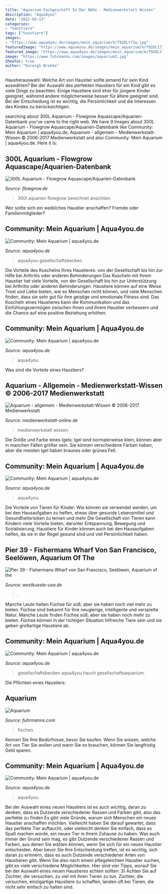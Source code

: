 ```yaml
---
title: "Aquarium Fachgeschäft In Der Nähe - Medienwerkstatt Wissen"
description: "Aqua4you"
date: "2022-03-13"
categories:
- "haustiere"
tags: ["haustiere"]
images:
- "https://www.aqua4you.de/images/mein_aquarium/krT92DLt71w.jpg"
featuredImage: "https://www.aqua4you.de/images/mein_aquarium/krT92DLt71w.jpg"
featured_image: "https://www.aqua4you.de/images/mein_aquarium/krT92DLt71w.jpg"
image: "https://www.fuhrmanns.com/images/aquarium2.jpg"
ShowToc: true
author: "Kaleigh Brekke"
---
```



Haustierauswahl: Welche Art von Haustier sollte jemand für sein Kind auswählen?
Bei der Auswahl des perfekten Haustiers für ein Kind gibt es viele Dinge zu beachten. Einige Haustiere sind eher für jüngere Kinder geeignet, während andere möglicherweise besser für ältere geeignet sind. Bei der Entscheidung ist es wichtig, die Persönlichkeit und die Interessen des Kindes zu berücksichtigen.

	

		
searching about 300L Aquarium - Flowgrow Aquascape/Aquarien-Datenbank you've came to the right web. We have 9 Images about 300L Aquarium - Flowgrow Aquascape/Aquarien-Datenbank like Community: Mein Aquarium | aqua4you.de, Aquarium - allgemein - Medienwerkstatt-Wissen © 2006-2017 Medienwerkstatt and also Community: Mein Aquarium | aqua4you.de. Here it is:
		
    
## 300L Aquarium - Flowgrow Aquascape/Aquarien-Datenbank

<img loading=lazy src="http://www.flowgrow.de/db/images/aquarien/detail/300l-aquarium-51bc42fa5e41c.jpg" onerror="this.onerror=null;this.src='https://tse2.mm.bing.net/th?id=OIP.HvS2_gwIGIQFXhlvTH01AgHaFj&amp;pid=15.1';" alt="300L Aquarium - Flowgrow Aquascape/Aquarien-Datenbank">

_Source: flowgrow.de_

>300l aquarien flowgrow berechnet ansichten. 

	

Wer sollte sich ein weibliches Haustier anschaffen? Fremde oder Familienmitglieder?

    
## Community: Mein Aquarium | Aqua4you.de

<img loading=lazy src="http://www.aqua4you.de/inc/thumb.php?image=mein_aquarium/sbpx2n166n1E.jpg&amp;w=465" onerror="this.onerror=null;this.src='https://tse4.mm.bing.net/th?id=OIP.o9BtGYGp9CReITiQocK1EwAAAA&amp;pid=15.1';" alt="Community: Mein Aquarium | aqua4you.de">

_Source: aqua4you.de_

>aqua4you gesellschaftsbecken. 

	

Die Vorteile des Kuschelns Ihres Haustieres: von der Gesellschaft bis hin zur Hilfe bei Arthritis oder anderen Behinderungen
Das Kuscheln mit Ihrem Haustier hat viele Vorteile, von der Gesellschaft bis hin zur Unterstützung bei Arthritis oder anderen Behinderungen. Haustiere können auf eine Weise Trost und Liebe bieten, wie es Menschen nicht können, und viele Menschen finden, dass sie sehr gut für ihre geistige und emotionale Fitness sind. Das Kuscheln eines Haustieres kann die Kommunikation und das Einfühlungsvermögen zwischen Ihnen und Ihrem Haustier verbessern und die Chance auf eine positive Beziehung erhöhen.

    
## Community: Mein Aquarium | Aqua4you.de

<img loading=lazy src="https://www.aqua4you.de/images/mein_aquarium/NIKWKr9uTEGQ.jpg" onerror="this.onerror=null;this.src='https://tse1.mm.bing.net/th?id=OIP.3XKJH_bTrKhq8ep5FE_WYAHaC_&amp;pid=15.1';" alt="Community: Mein Aquarium | aqua4you.de">

_Source: aqua4you.de_

>aqua4you. 

	

Was sind die Vorteile eines Haustiers?

    
## Aquarium - Allgemein - Medienwerkstatt-Wissen © 2006-2017 Medienwerkstatt

<img loading=lazy src="http://www.medienwerkstatt-online.de/lws_wissen/bilder/25727-3.jpg" onerror="this.onerror=null;this.src='https://tse2.mm.bing.net/th?id=OIP.DDckeCFSU4AbNhoCNnA1qwHaE7&amp;pid=15.1';" alt="Aquarium - allgemein - Medienwerkstatt-Wissen © 2006-2017 Medienwerkstatt">

_Source: medienwerkstatt-online.de_

>medienwerkstatt wissen. 

	

Die Größe und Farbe eines Igels: Igel sind normalerweise klein, können aber in manchen Fällen größer sein. Sie können verschiedene Farben haben, aber die meisten Igel haben braunes oder grünes Fell.

    
## Community: Mein Aquarium | Aqua4you.de

<img loading=lazy src="https://www.aqua4you.de/images/mein_aquarium/krT92DLt71w.jpg" onerror="this.onerror=null;this.src='https://tse3.mm.bing.net/th?id=OIP.GdRLHhxl0JeNB-coxOg0dAHaFj&amp;pid=15.1';" alt="Community: Mein Aquarium | aqua4you.de">

_Source: aqua4you.de_

>aqua4you. 

	

Die Vorteile von Tieren für Kinder: Wie können sie verwendet werden, um bei den Hausaufgaben zu helfen, etwas über gesunde Lebensmittel und Gesundheitsrisiken zu lernen und mehr
Die Gesellschaft von Tieren kann Kindern viele Vorteile bieten, darunter Entspannung, Bewegung und Sozialisierung. Haustiere für Kinder können auch bei den Hausaufgaben helfen, da sie in der Regel gesund sind und viel Persönlichkeit haben.

    
## Pier 39 - Fishermans Wharf Von San Francisco, Seelöwen, Aquarium Of The

<img loading=lazy src="https://westkueste-usa.de/2003/images/Pier39_002.jpg" onerror="this.onerror=null;this.src='https://tse4.mm.bing.net/th?id=OIP.HzCSSFLgMwRNQFKctpOGfQHaFj&amp;pid=15.1';" alt="Pier 39 - Fishermans Wharf von San Francisco, Seelöwen, Aquarium of the">

_Source: westkueste-usa.de_

>. 

	

Manche Leute halten Füchse für süß, aber sie haben noch viel mehr zu bieten.
Füchse sind bekannt für ihre neugierige, intelligente und verspielte Natur. Manche Leute finden Füchse süß, aber sie haben noch mehr zu bieten. Füchse können in der richtigen Situation hilfreiche Tiere sein und sie geben großartige Haustiere ab.

    
## Community: Mein Aquarium | Aqua4you.de

<img loading=lazy src="http://www.aqua4you.de/images/mein_aquarium/7eanjdEICEFQ.jpg" onerror="this.onerror=null;this.src='https://tse4.mm.bing.net/th?id=OIP.bFqfQKiuc3Rd4S7Vqx5k4QHaFk&amp;pid=15.1';" alt="Community: Mein Aquarium | aqua4you.de">

_Source: aqua4you.de_

>gesellschaftsbecken aqua4you hauch gesellschaftsaquarium. 

	

Die Pflichten eines Haustiers:

    
## Aquarium

<img loading=lazy src="https://www.fuhrmanns.com/images/aquarium2.jpg" onerror="this.onerror=null;this.src='https://tse3.mm.bing.net/th?id=OIP.25WdBKc1zPpNyEZ7fwyFPQHaFj&amp;pid=15.1';" alt="Aquarium">

_Source: fuhrmanns.com_

>fischen. 

	

Kennen Sie Ihre Bedürfnisse, bevor Sie kaufen: Wenn Sie wissen, welche Art von Tier Sie wollen und wann Sie es brauchen, können Sie langfristig Geld sparen.

    
## Community: Mein Aquarium | Aqua4you.de

<img loading=lazy src="http://www.aqua4you.de/inc/thumb.php?image=mein_aquarium/1DFRC1FQIZwc.jpg&amp;w=465" onerror="this.onerror=null;this.src='https://tse1.mm.bing.net/th?id=OIP.QAT3SIW1oHVPUgpgTvAPAAAAAA&amp;pid=15.1';" alt="Community: Mein Aquarium | aqua4you.de">

_Source: aqua4you.de_

>aqua4you. 

	

Bei der Auswahl eines neuen Haustiers ist es auch wichtig, daran zu denken, dass es Dutzende verschiedener Rassen und Farben gibt, also das perfekte zu finden
Es gibt viele Gründe, warum sich Menschen ein neues Haustier anschaffen möchten. Vielleicht haben Sie darauf gewartet, dass das perfekte Tier auftaucht, oder vielleicht denken Sie einfach, dass es Spaß machen würde, ein neues Tier in Ihrem Zuhause zu haben. Was auch immer der Grund sein mag, es gibt Dutzende verschiedener Rassen und Farben, aus denen Sie wählen können, wenn Sie sich für ein neues Haustier entscheiden. Aber bevor Sie Ihre Entscheidung treffen, ist es wichtig, sich daran zu erinnern, dass es auch Dutzende verschiedener Arten von Haustieren gibt. Wenn Sie also nach einem pflegeleichten Haustier suchen, gibt es viele verschiedene Möglichkeiten. Hier sind vier Tipps, worauf Sie bei der Auswahl eines neuen Haustieres achten sollten:
3) Achten Sie auf Züchter, die versuchen, zu viel mit ihren Tieren zu tun. Züchter, die versuchen, einzigartige Haustiere zu schaffen, landen oft bei Tieren, die nicht sehr einfach zu halten sind.

